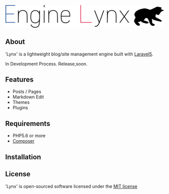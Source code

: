 ![Lynx](https://raw.githubusercontent.com/srockstyle/engine-lynx/master/public/lynx_logo.png)

## About

'Lynx' is a lightweight blog/site management engine built with [Laravel5](http://laravel.com/).

In Development Process. Release,soon.

## Features

 * Posts / Pages
 * Markdown Edit
 * Themes
 * Plugins

## Requirements

 * PHP5.6 or more
 * [Composer](https://github.com/composer/composer)

## Installation

## License

'Lynx' is open-sourced software licensed under the [MIT license](http://opensource.org/licenses/MIT)
